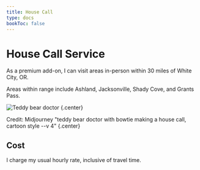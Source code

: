 ```yaml
---
title: House Call
type: docs
bookToc: false
---
```


# House Call Service

As a premium add-on, I can visit areas in-person within 30 miles of White City, OR.

Areas within range include Ashland, Jacksonville, Shady Cove, and Grants Pass.

![Teddy bear doctor](teddy-bear.webp)
{.center}

Credit: Midjourney "teddy bear doctor with bowtie making a house call, cartoon style --v 4"
{.center}

## Cost

I charge my usual hourly rate, inclusive of travel time.
